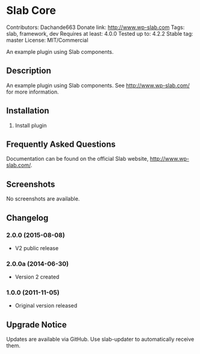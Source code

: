 # Slab Core
Contributors: Dachande663
Donate link: http://www.wp-slab.com
Tags: slab, framework, dev
Requires at least: 4.0.0
Tested up to: 4.2.2
Stable tag: master
License: MIT/Commercial

An example plugin using Slab components.


## Description

An example plugin using Slab components. See http://www.wp-slab.com/ for more information.


## Installation

1. Install plugin


## Frequently Asked Questions

Documentation can be found on the official Slab website, http://www.wp-slab.com/.


## Screenshots

No screenshots are available.


## Changelog

### 2.0.0 (2015-08-08)
* V2 public release

### 2.0.0a (2014-06-30)
* Version 2 created

### 1.0.0 (2011-11-05)
* Original version released


## Upgrade Notice

Updates are available via GitHub. Use slab-updater to automatically receive them.
